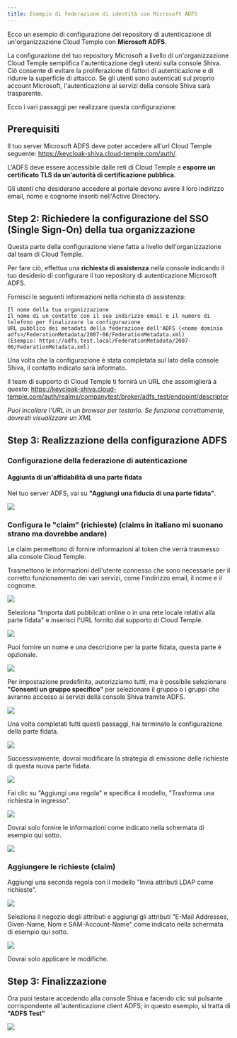 ```yaml
---
title: Esempio di federazione di identità con Microsoft ADFS 
---
```

Ecco un esempio di configurazione del repository di autenticazione di un'organizzazione Cloud Temple con __Microsoft ADFS__.

La configurazione del tuo repository Microsoft a livello di un'organizzazione Cloud Temple semplifica l'autenticazione degli utenti sulla console Shiva.
Ciò consente di evitare la proliferazione di fattori di autenticazione e di ridurre la superficie di attacco.
Se gli utenti sono autenticati sul proprio account Microsoft, l'autenticazione ai servizi della console Shiva sarà trasparente.

Ecco i vari passaggi per realizzare questa configurazione:


## Prerequisiti
Il tuo server Microsoft ADFS deve poter accedere all'url Cloud Temple seguente: https://keycloak-shiva.cloud-temple.com/auth/.

L'ADFS deve essere accessibile dalle reti di Cloud Temple e __esporre un certificato TLS da un'autorità di certificazione pubblica__.

Gli utenti che desiderano accedere al portale devono avere il loro indirizzo email, nome e cognome inseriti nell'Active Directory.

## Step 2: Richiedere la configurazione del SSO (Single Sign-On) della tua organizzazione

Questa parte della configurazione viene fatta a livello dell'organizzazione dal team di Cloud Temple.

Per fare ciò, effettua una __richiesta di assistenza__ nella console indicando il tuo desiderio di configurare il tuo repository di autenticazione Microsoft ADFS.

Fornisci le seguenti informazioni nella richiesta di assistenza:

    Il nome della tua organizzazione
    Il nome di un contatto con il suo indirizzo email e il numero di telefono per finalizzare la configurazione
    URL pubblico dei metadati della federazione dell'ADFS (<nome dominio adfs>/FederationMetadata/2007-06/FederationMetadata.xml)
    (Esempio: https://adfs.test.local/FederationMetadata/2007-06/FederationMetadata.xml)

Una volta che la configurazione è stata completata sul lato della console Shiva, il contatto indicato sarà informato.

Il team di supporto di Cloud Temple ti fornirà un URL che assomiglierà a questo: https://keycloak-shiva.cloud-temple.com/auth/realms/companytest/broker/adfs_test/endpoint/descriptor

*Puoi incollare l'URL in un browser per testarlo. Se funziona correttamente, dovresti visualizzare un XML*

## Step 3: Realizzazione della configurazione ADFS
### Configurazione della federazione di autenticazione

#### Aggiunta di un'affidabilità di una parte fidata

Nel tuo server ADFS, vai su __"Aggiungi una fiducia di una parte fidata"__.

![](images/sso_adfs_001.png)

### Configura le "claim" (richieste) (claims in italiano mi suonano strano ma dovrebbe andare)
Le claim permettono di fornire informazioni al token che verrà trasmesso alla console Cloud Temple.

Trasmettono le informazioni dell'utente connesso che sono necessarie per il corretto funzionamento dei vari servizi, come l'indirizzo email, il nome e il cognome.

![](images/sso_adfs_002.png)

Seleziona "Importa dati pubblicati online o in una rete locale relativi alla parte fidata" e inserisci l'URL fornito dal supporto di Cloud Temple.

![](images/sso_adfs_003.png)

Puoi fornire un nome e una descrizione per la parte fidata, questa parte è opzionale.

![](images/sso_adfs_004.png)

Per impostazione predefinita, autorizziamo tutti, ma è possibile selezionare __"Consenti un gruppo specifico"__ per selezionare il gruppo o i gruppi che avranno accesso ai servizi della console Shiva tramite ADFS.

![](images/sso_adfs_005.png)

Una volta completati tutti questi passaggi, hai terminato la configurazione della parte fidata.

![](images/sso_adfs_006.png)

Successivamente, dovrai modificare la strategia di emissione delle richieste di questa nuova parte fidata.

![](images/sso_adfs_007.png)

Fai clic su "Aggiungi una regola" e specifica il modello, "Trasforma una richiesta in ingresso".

![](images/sso_adfs_008.png)

Dovrai solo fornire le informazioni come indicato nella schermata di esempio qui sotto.

![](images/sso_adfs_009.png)

### Aggiungere le richieste (claim)
Aggiungi una seconda regola con il modello "Invia attributi LDAP come richieste".

![](images/sso_adfs_010.png)

Seleziona il negozio degli attributi e aggiungi gli attributi "E-Mail Addresses, Given-Name, Nom e SAM-Account-Name" come indicato nella schermata di esempio qui sotto.

![](images/sso_adfs_011.png)

Dovrai solo applicare le modifiche.

## Step 3: Finalizzazione

Ora puoi testare accedendo alla console Shiva e facendo clic sul pulsante corrispondente all'autenticazione client ADFS; in questo esempio, si tratta di __"ADFS Test"__

![](images/sso_adfs_012.png)

